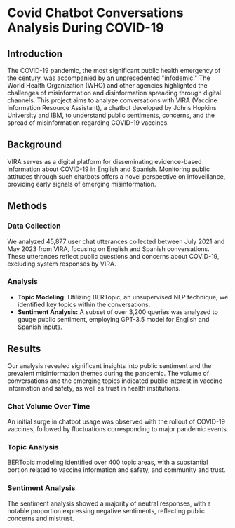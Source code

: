 # Covid Chatbot Conversations Analysis During COVID-19

## Introduction

The COVID-19 pandemic, the most significant public health emergency of the century, was accompanied by an unprecedented "infodemic." The World Health Organization (WHO) and other agencies highlighted the challenges of misinformation and disinformation spreading through digital channels. This project aims to analyze conversations with VIRA (Vaccine Information Resource Assistant), a chatbot developed by Johns Hopkins University and IBM, to understand public sentiments, concerns, and the spread of misinformation regarding COVID-19 vaccines.

## Background

VIRA serves as a digital platform for disseminating evidence-based information about COVID-19 in English and Spanish. Monitoring public attitudes through such chatbots offers a novel perspective on infoveillance, providing early signals of emerging misinformation.

## Methods

### Data Collection

We analyzed 45,877 user chat utterances collected between July 2021 and May 2023 from VIRA, focusing on English and Spanish conversations. These utterances reflect public questions and concerns about COVID-19, excluding system responses by VIRA.

### Analysis

- **Topic Modeling:** Utilizing BERTopic, an unsupervised NLP technique, we identified key topics within the conversations.
- **Sentiment Analysis:** A subset of over 3,200 queries was analyzed to gauge public sentiment, employing GPT-3.5 model for English and Spanish inputs.

## Results

Our analysis revealed significant insights into public sentiment and the prevalent misinformation themes during the pandemic. The volume of conversations and the emerging topics indicated public interest in vaccine information and safety, as well as trust in health institutions.

### Chat Volume Over Time

An initial surge in chatbot usage was observed with the rollout of COVID-19 vaccines, followed by fluctuations corresponding to major pandemic events.

### Topic Analysis

BERTopic modeling identified over 400 topic areas, with a substantial portion related to vaccine information and safety, and community and trust.

### Sentiment Analysis

The sentiment analysis showed a majority of neutral responses, with a notable proportion expressing negative sentiments, reflecting public concerns and mistrust.
